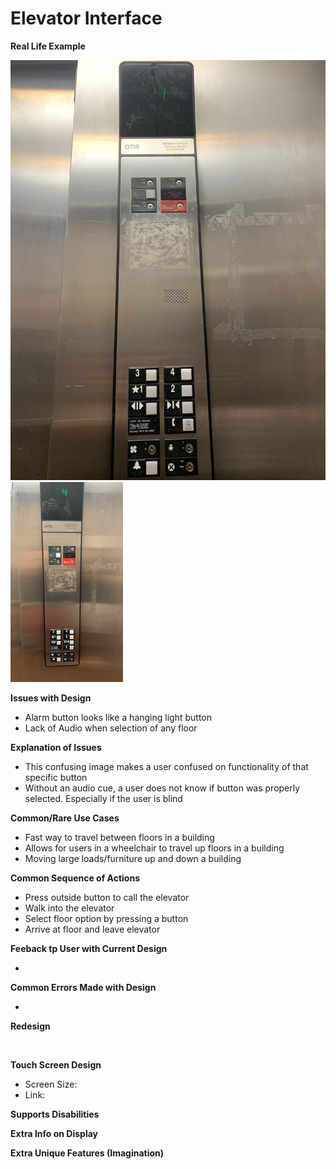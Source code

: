 # Elevator Interface

**Real Life Example**

![](IMG_8745.jpg)
![](WorkingElevator.gif)

**Issues with Design**

- Alarm button looks like a hanging light button
- Lack of Audio when selection of any floor

**Explanation of Issues**

- This confusing image makes a user confused on functionality of that specific button
- Without an audio cue, a user does not know if button was properly selected. Especially if the user is blind

**Common/Rare Use Cases**

- Fast way to travel between floors in a building
- Allows for users in a wheelchair to travel up floors in a building
- Moving large loads/furniture up and down a building

**Common Sequence of Actions**

- Press outside button to call the elevator
- Walk into the elevator
- Select floor option by pressing a button
- Arrive at floor and leave elevator

**Feeback tp User with Current Design**

-

**Common Errors Made with Design**

-

**Redesign**

![]()

**Touch Screen Design**

- Screen Size:
- Link:

**Supports Disabilities**

**Extra Info on Display**

**Extra Unique Features (Imagination)**
